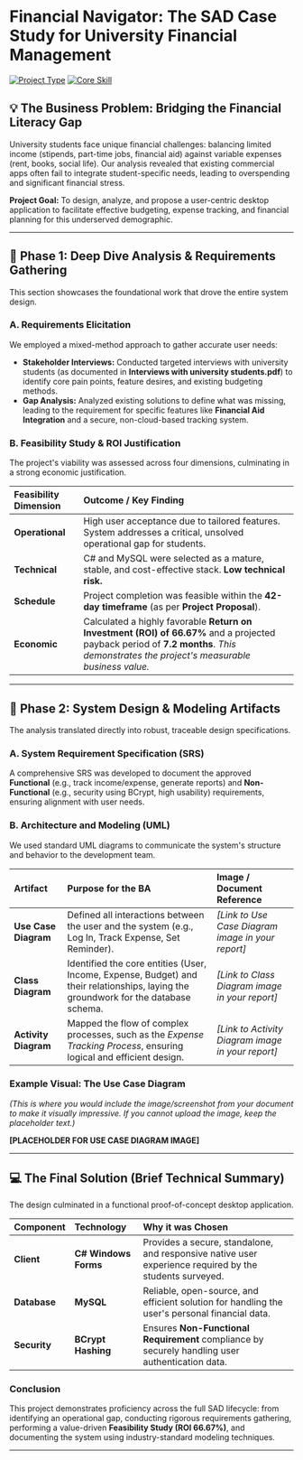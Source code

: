 # Financial Navigator: The SAD Case Study for University Financial Management

[![Project Type](https://img.shields.io/badge/Project%20Type-System%20Analysis%20%26%20Design%20(SAD)-orange.svg)]()
[![Core Skill](https://img.shields.io/badge/Focus-Business%20Analysis-blue.svg)]()

## 💡 The Business Problem: Bridging the Financial Literacy Gap

University students face unique financial challenges: balancing limited income (stipends, part-time jobs, financial aid) against variable expenses (rent, books, social life). Our analysis revealed that existing commercial apps often fail to integrate student-specific needs, leading to overspending and significant financial stress.

**Project Goal:** To design, analyze, and propose a user-centric desktop application to facilitate effective budgeting, expense tracking, and financial planning for this underserved demographic.

---

## 🔎 Phase 1: Deep Dive Analysis & Requirements Gathering

This section showcases the foundational work that drove the entire system design.

### A. Requirements Elicitation
We employed a mixed-method approach to gather accurate user needs:
* **Stakeholder Interviews:** Conducted targeted interviews with university students (as documented in **Interviews with university students.pdf**) to identify core pain points, feature desires, and existing budgeting methods.
* **Gap Analysis:** Analyzed existing solutions to define what was missing, leading to the requirement for specific features like **Financial Aid Integration** and a secure, non-cloud-based tracking system.

### B. Feasibility Study & ROI Justification
The project's viability was assessed across four dimensions, culminating in a strong economic justification.

| Feasibility Dimension | Outcome / Key Finding |
| :--- | :--- |
| **Operational** | High user acceptance due to tailored features. System addresses a critical, unsolved operational gap for students. |
| **Technical** | C# and MySQL were selected as a mature, stable, and cost-effective stack. **Low technical risk.** |
| **Schedule** | Project completion was feasible within the **42-day timeframe** (as per **Project Proposal**). |
| **Economic** | Calculated a highly favorable **Return on Investment (ROI) of 66.67%** and a projected payback period of **7.2 months**. *This demonstrates the project's measurable business value.* |

---

## 📐 Phase 2: System Design & Modeling Artifacts

The analysis translated directly into robust, traceable design specifications.

### A. System Requirement Specification (SRS)
A comprehensive SRS was developed to document the approved **Functional** (e.g., track income/expense, generate reports) and **Non-Functional** (e.g., security using BCrypt, high usability) requirements, ensuring alignment with user needs.

### B. Architecture and Modeling (UML)
We used standard UML diagrams to communicate the system's structure and behavior to the development team.

| Artifact | Purpose for the BA | **Image / Document Reference** |
| :--- | :--- | :--- |
| **Use Case Diagram** | Defined all interactions between the user and the system (e.g., Log In, Track Expense, Set Reminder). | *[Link to Use Case Diagram image in your report]* |
| **Class Diagram** | Identified the core entities (User, Income, Expense, Budget) and their relationships, laying the groundwork for the database schema. | *[Link to Class Diagram image in your report]* |
| **Activity Diagram** | Mapped the flow of complex processes, such as the *Expense Tracking Process*, ensuring logical and efficient design. | *[Link to Activity Diagram image in your report]* |

### **Example Visual: The Use Case Diagram**

*(This is where you would include the image/screenshot from your document to make it visually impressive. If you cannot upload the image, keep the placeholder text.)*

**[PLACEHOLDER FOR USE CASE DIAGRAM IMAGE]**

---

## 💻 The Final Solution (Brief Technical Summary)

The design culminated in a functional proof-of-concept desktop application.

| Component | Technology | Why it was Chosen |
| :--- | :--- | :--- |
| **Client** | **C# Windows Forms** | Provides a secure, standalone, and responsive native user experience required by the students surveyed. |
| **Database** | **MySQL** | Reliable, open-source, and efficient solution for handling the user's personal financial data. |
| **Security** | **BCrypt Hashing** | Ensures **Non-Functional Requirement** compliance by securely handling user authentication data. |

### Conclusion

This project demonstrates proficiency across the full SAD lifecycle: from identifying an operational gap, conducting rigorous requirements gathering, performing a value-driven **Feasibility Study (ROI 66.67%)**, and documenting the system using industry-standard modeling techniques.

---
